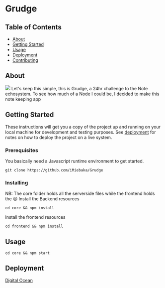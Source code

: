 # Grudge

## Table of Contents

- [About](#about)
- [Getting Started](#getting_started)
- [Usage](#usage)
- [Deployment](#deployment)
- [Contributing](../CONTRIBUTING.md)

## About <a name = "about"></a>
<img class="text-center" src="https://external-content.duckduckgo.com/iu/?u=https%3A%2F%2Ftse1.mm.bing.net%2Fth%3Fid%3DOIP.U8o8mf-0e_SY2AR9v1LivAHaEK%26pid%3DApi&f=1"/>
Let's keep this simple, this is Grudge, a 24hr challenge to the Note echosystem. To see how much of a Node I could be, I decided to make this note keeping app

## Getting Started <a name = "getting_started"></a>

These instructions will get you a copy of the project up and running on your local machine for development and testing purposes. See [deployment](#deployment) for notes on how to deploy the project on a live system.

### Prerequisites

You basically need a Javascript runtime environment to get started.

```
git clone https://github.com/iMiebaka/Grudge
```

### Installing
NB: The core folder holds all the serverside files while the frontend holds the 😉
Install the Backend resources
```
cd core && npm install
```


Install the frontend resources
```
cd frontend && npm install
```

## Usage <a name = "usage"></a>
```
cd core && npm start
```


## Deployment <a name = "deployment"></a>
[Digital Ocean](#digitalocean.com) 